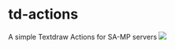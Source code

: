 # td-actions
A simple Textdraw Actions for SA-MP servers
<img src="https://i.imgur.com/90W43SI.png">
